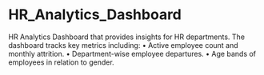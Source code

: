 # HR_Analytics_Dashboard
HR Analytics Dashboard that provides insights for HR departments. The dashboard tracks key metrics including:
• Active employee count and monthly attrition. 
• Department-wise employee departures. 
• Age bands of employees in relation to gender.
